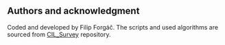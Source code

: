 ## Authors and acknowledgment
Coded and developed by Filip Forgáč. The scripts and used algorithms are sourced from [CIL_Survey](https://github.com/zhoudw-zdw/CIL_Survey/) repository.
